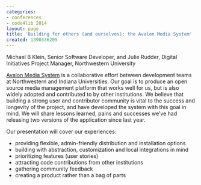 ```yaml
---
categories:
- conferences
- code4lib 2014
layout: page
title: 'Building for others (and ourselves): the Avalon Media System'
created: 1390336205
---
```

Michael B Klein, Senior Software Developer, and Julie Rudder, Digital Initiatives Project Manager, Northwestern University

<a href="http://www.avalonmediasystem.org/">Avalon Media System</a> is a collaborative effort between development teams at Northwestern and Indiana Universities. Our goal is to produce an open source media management platform that works well for us, but is also widely adopted and contributed to by other institutions. We believe that building a strong user and contributor community is vital to the success and longevity of the project, and have developed the system with this goal in mind. We will share lessons learned, pains and successes we’ve had releasing two versions of the application since last year.

Our presentation will cover our experiences:

<ul>
<li>providing flexible, admin-friendly distribution and installation options</li>
<li>building with abstraction, customization and local integrations in mind</li>
<li>prioritizing features (user stories)</li>
<li>attracting code contributions from other institutions</li>
<li>gathering community feedback</li>
<li>creating a product rather than a bag of parts</li>
</ul>
